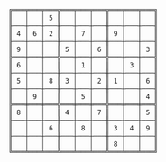 	
	╔═══╤═══╤═══╦═══╤═══╤═══╦═══╤═══╤═══╗
	║   │   │ 5 ║   │   │   ║   │   │   ║
	╟───┼───┼───╫───┼───┼───╫───┼───┼───╢
	║ 4 │ 6 │ 2 ║   │ 7 │   ║ 9 │   │   ║
	╟───┼───┼───╫───┼───┼───╫───┼───┼───╢
	║ 9 │   │   ║ 5 │   │ 6 ║   │   │ 3 ║
	╠═══╪═══╪═══╬═══╪═══╪═══╬═══╪═══╪═══╣
	║ 6 │   │   ║   │ 1 │   ║   │ 3 │   ║
	╟───┼───┼───╫───┼───┼───╫───┼───┼───╢
	║ 5 │   │ 8 ║ 3 │   │ 2 ║ 1 │   │ 6 ║
	╟───┼───┼───╫───┼───┼───╫───┼───┼───╢
	║   │ 9 │   ║   │ 5 │   ║   │   │ 4 ║
	╠═══╪═══╪═══╬═══╪═══╪═══╬═══╪═══╪═══╣
	║ 8 │   │   ║ 4 │   │ 7 ║   │   │ 5 ║
	╟───┼───┼───╫───┼───┼───╫───┼───┼───╢
	║   │   │ 6 ║   │ 8 │   ║ 3 │ 4 │ 9 ║
	╟───┼───┼───╫───┼───┼───╫───┼───┼───╢
	║   │   │   ║   │   │   ║ 8 │   │   ║
	╚═══╧═══╧═══╩═══╧═══╧═══╩═══╧═══╧═══╝